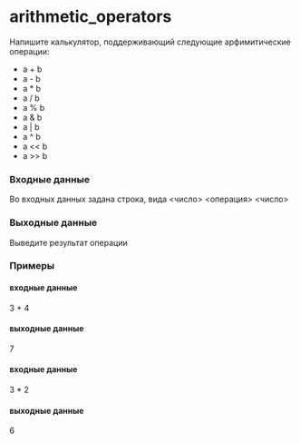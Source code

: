 # arithmetic_operators

Напишите калькулятор, поддерживающий следующие арфимитические операции:
- a + b
- a - b
- a * b
- a / b
- a % b
- a & b
- a | b
- a ^ b
- a << b
- a >> b

### Входные данные
Во входных данных задана строка, вида <число> <операция> <число> 

### Выходные данные
Выведите результат операции

### Примеры
#### входные данные
3 + 4
#### выходные данные
7
#### входные данные
3 * 2
#### выходные данные
6
